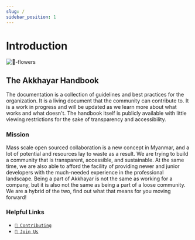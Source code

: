 ```yaml
---
slug: /
sidebar_position: 1
---
```


# Introduction

![🌸-flowers](/img/leaves.gif)

## The Akkhayar Handbook

The documentation is a collection of guidelines and best practices for the organization. It is a living document that the community can contribute to. It is a work in progress and will be updated as we learn more about what works and what doesn't. The handbook itself is publicly available with little viewing restrictions for the sake of transparency and accessibility.

### Mission

Mass scale open sourced collaboration is a new concept in Myanmar, and a lot of potential and resources lay to waste as a result. We are trying to build a community that is transparent, accessible, and sustainable. At the same time, we are also able to afford the facility of providing newer and junior developers with the much-needed experience in the professional landscape. Being a part of Akkhayar is not the same as working for a company, but it is also not the same as being a part of a loose community. We are a hybrid of the two, find out what that means for you moving forward!

### Helpful Links

- [`🍻 Contributing`](/community/contributing)
- [`🫱 Join Us`](/how-to-join)
